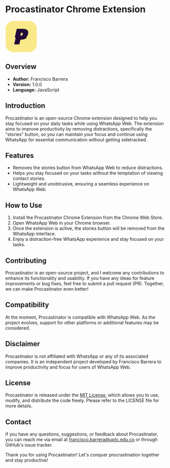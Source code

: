 # Procastinator Chrome Extension

<img src="assets/icon_2.png" alt="Procastinator Logo" width="100px" height="auto"/>

## Overview

- **Author:** Francisco Barrera
- **Version:** 1.0.0
- **Language:** JavaScript

## Introduction

Procastinator is an open-source Chrome extension designed to help you stay focused on your daily tasks while using WhatsApp Web. The extension aims to improve productivity by removing distractions, specifically the "stories" button, so you can maintain your focus and continue using WhatsApp for essential communication without getting sidetracked.

## Features

- Removes the stories button from WhatsApp Web to reduce distractions.
- Helps you stay focused on your tasks without the temptation of viewing contact stories.
- Lightweight and unobtrusive, ensuring a seamless experience on WhatsApp Web.

## How to Use

1. Install the Procastinator Chrome Extension from the Chrome Web Store.
2. Open WhatsApp Web in your Chrome browser.
3. Once the extension is active, the stories button will be removed from the WhatsApp interface.
4. Enjoy a distraction-free WhatsApp experience and stay focused on your tasks.

## Contributing

Procastinator is an open-source project, and I welcome any contributions to enhance its functionality and usability. If you have any ideas for feature improvements or bug fixes, feel free to submit a pull request (PR). Together, we can make Procastinator even better!

## Compatibility

At the moment, Procastinator is compatible with WhatsApp Web. As the project evolves, support for other platforms or additional features may be considered.

## Disclaimer

Procastinator is not affiliated with WhatsApp or any of its associated companies. It is an independent project developed by Francisco Barrera to improve productivity and focus for users of WhatsApp Web.

## License

Procastinator is released under the [MIT License](LICENSE), which allows you to use, modify, and distribute the code freely. Please refer to the LICENSE file for more details.

## Contact

If you have any questions, suggestions, or feedback about Procastinator, you can reach me via email at francisco.barrera@uptc.edu.co or through GitHub's issue tracker.

Thank you for using Procastinator! Let's conquer procrastination together and stay productive!
